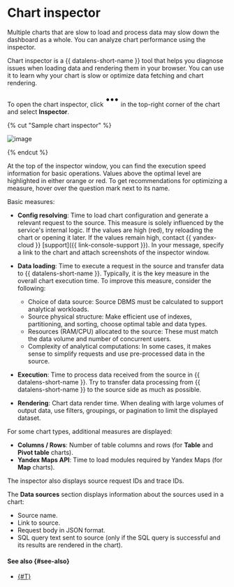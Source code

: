 # Chart inspector

Multiple charts that are slow to load and process data may slow down the dashboard as a whole. You can analyze chart performance using the inspector.

Chart inspector is a {{ datalens-short-name }} tool that helps you diagnose issues when loading data and rendering them in your browser. You can use it to learn why your chart is slow or optimize data fetching and chart rendering.

​To open the chart inspector, click ![image](../../../_assets/console-icons/ellipsis.svg) in the top-right corner of the chart and select **Inspector**.

{% cut "Sample chart inspector" %}

![image](../../../_assets/datalens/concepts/inspector-message.png)

{% endcut %}

At the top of the inspector window, you can find the execution speed information for basic operations. Values above the optimal level are highlighted in either orange or red. To get recommendations for optimizing a measure, hover over the question mark next to its name.

Basic measures:

* **Config resolving**: Time to load chart configuration and generate a relevant request to the source. This measure is solely influenced by the service's internal logic. If the values are high (red), try reloading the chart or opening it later. If the values remain high, contact {{ yandex-cloud }} [support]({{ link-console-support }}). In your message,  specify a link to the chart and attach screenshots of the inspector window.
* **Data loading**: Time to execute a request in the source and transfer data to {{ datalens-short-name }}. Typically, it is the key measure in the overall chart execution time. To improve this measure, consider the following:

  * Choice of data source: Source DBMS must be calculated to support analytical workloads.
  * Source physical structure: Make efficient use of indexes, partitioning, and sorting, choose optimal table and data types.
  * Resources (RAM/CPU) allocated to the source: These must match the data volume and number of concurrent users.
  * Complexity of analytical computations: In some cases, it makes sense to simplify requests and use pre-processed data in the source.

* **Execution**: Time to process data received from the source in {{ datalens-short-name }}. Try to transfer data processing from {{ datalens-short-name }} to the source side as much as possible.
* **Rendering**: Chart data render time. When dealing with large volumes of output data, use filters, groupings, or pagination to limit the displayed dataset.


For some chart types, additional measures are displayed:


* **Columns / Rows**: Number of table columns and rows (for **Table** and **Pivot table** charts).
* **Yandex Maps API**: Time to load modules required by Yandex Maps (for **Map** charts).


The inspector also displays source request IDs and trace IDs.

The **Data sources** section displays information about the sources used in a chart:

* Source name.
* Link to source.
* Request body in JSON format.
* SQL query text sent to source (only if the SQL query is successful and its results are rendered in the chart).

#### See also {#see-also}

* [{#T}](../optimization_recommendations.md)